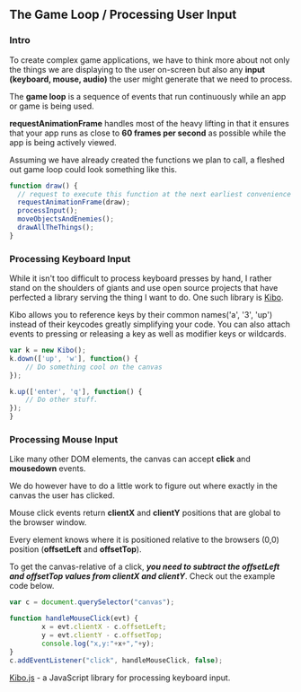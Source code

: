 ## The Game Loop / Processing User Input

### Intro

To create complex game applications, we have to think more about not only the things we are displaying to the user on-screen but also any **input (keyboard, mouse, audio)** the user might generate that we need to process.

The **game loop** is a sequence of events that run continuously while an app or game is being used. 

**requestAnimationFrame** handles most of the heavy lifting in that it ensures that your app runs as close to **60 frames per second** as possible while the app is being actively viewed.

Assuming we have already created the functions we plan to call, a fleshed out game loop could look something like this.

```javascript
function draw() {
  // request to execute this function at the next earliest convenience
  requestAnimationFrame(draw);
  processInput();
  moveObjectsAndEnemies();
  drawAllTheThings();
}
```

### Processing Keyboard Input

While it isn't too difficult to process keyboard presses by hand, I rather stand on the shoulders of giants and use open source projects that have perfected a library serving the thing I want to do. One such library is [Kibo](https://github.com/marquete/kibo).

Kibo allows you to reference keys by their common names('a', '3', 'up') instead of their keycodes greatly simplifying your code. You can also attach events to pressing or releasing a key as well as modifier keys or wildcards.

```javascript
var k = new Kibo();
k.down(['up', 'w'], function() {
    // Do something cool on the canvas
});

k.up(['enter', 'q'], function() {
    // Do other stuff.
});
}
``` 

### Processing Mouse Input

Like many other DOM elements, the canvas can accept **click** and **mousedown** events. 

We do however have to do a little work to figure out where exactly in the canvas the user has clicked. 

Mouse click events return **clientX** and **clientY** positions that are global to the browser window. 

Every element knows where it is positioned relative to the browsers (0,0) position (**offsetLeft** and **offsetTop**).

To get the canvas-relative of a click, ***you need to subtract the offsetLeft and offsetTop values from clientX and clientY***. Check out the example code below.

```javascript
var c = document.querySelector("canvas");

function handleMouseClick(evt) {
        x = evt.clientX - c.offsetLeft;
        y = evt.clientY - c.offsetTop;
        console.log("x,y:"+x+","+y);
}
c.addEventListener("click", handleMouseClick, false);
```

[Kibo.js](https://github.com/marquete/kibo) - a JavaScript library for processing keyboard input.

